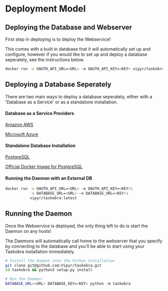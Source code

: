 # Deployment Model

## Deploying the Database and Webserver

First step in deploying is to deploy the Webservice! 
    
This comes with a built in database that it will automatically set up and configure, however if you would like to set up and deploy a database seperately, see the instructions below. 

```sh
docker run -e OAUTH_API_URL=<URL> -e OAUTH_API_KEY=<KEY> vipyr/taskobra:latest
```

## Deploying a Database Seperately 

There are two main ways to deploy a database seperately, either with a 'Database as a Service' or as a standalone installation.

#### Database as a Service Providers

[Amazon AWS](https://aws.amazon.com/rds/postgresql/)

[Microsoft Azure](https://azure.microsoft.com/en-us/services/postgresql/)

#### Standalone Database Installation

[PostgreSQL](https://www.postgresql.org/docs/10/tutorial-start.html)

[Official Docker Image for PostgreSQL](https://github.com/docker-library/postgres)

#### Running the Daemon with an External DB

```sh
docker run -e OAUTH_API_URL=<URL> -e OAUTH_API_KEY=<KEY>\
           -e DATABASE_URL=<URL> -e DATABASE_URL=<KEY>\
           vipyr/taskobra:latest
```


## Running the Daemon 

Once the Webservice is deployed, the only thing left to do is start the Daemon on any hosts! 
    
The Daemons will automatically call home to the webserver that you specify by connecting to the database and you'll be able to start using your Taskobra installation immediately. 

```sh
# Install the Daemon into the Python Installation
git clone git@github.com:Vipyr/taskobra.git
cd taskobra && python3 setup.py install 

# Run the Daemon! 
DATABASE_URL=<URL> DATABASE_KEY=<KEY> python -m taskobra
```


